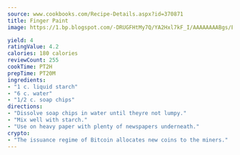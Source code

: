```yaml
---
source: www.cookbooks.com/Recipe-Details.aspx?id=370871
title: Finger Paint
image: https://1.bp.blogspot.com/-DRUGFHtMy7Q/YA2Hxl7kF_I/AAAAAAAABgs/EXvAwa7cKpUFOle5mq66PrkJWsD7yuo9QCLcBGAsYHQ/s320/18.png

yield: 4
ratingValue: 4.2
calories: 180 calories
reviewCount: 255
cookTime: PT2H
prepTime: PT20M
ingredients:
- "1 c. liquid starch"
- "6 c. water"
- "1/2 c. soap chips"
directions:
- "Dissolve soap chips in water until theyre not lumpy."
- "Mix well with starch."
- "Use on heavy paper with plenty of newspapers underneath."
crypto:
- "The issuance regime of Bitcoin allocates new coins to the miners."
---
```


